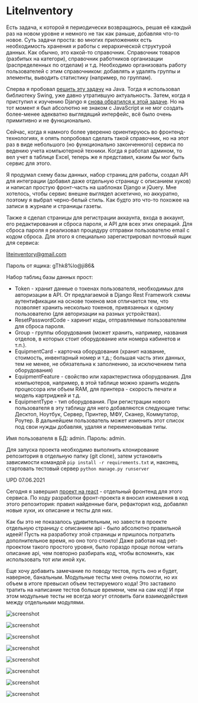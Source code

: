 # LiteInventory

Есть задача, к которой я периодически возвращаюсь, решая её каждый раз на новом уровне и немного не так как раньше, добавляя что-то новое. Суть задачи проста: во многих приложениях есть необходимость хранения и работы с иерархической структурой данных. Как обычно, это какой-то справочник. Справочник товаров (разбитых на категори), справочник работников организации (распределенных по отделам) и т.д. Необходимо организовать работу пользователей с этим справочником: добавлять и удалять группы и элементы, выводить статистику (например, по группам).

Сперва я пробовал [решить эту задачу](https://github.com/SergeyLebidko/CatalogComponent) на Java. Тогда я использовал библиотеку Swing, уже давно утратившую актуальность.
Затем, когда я приступил к изучению Django я [снова обратился к этой задаче](https://github.com/SergeyLebidko/WebCatalog). Но на тот момент я был абсолютно не знаком с JavaScript и не мог создать более-менее адекватно выглядящий интерфейс, всё было очень примитивно и не функционально.

Сейчас, когда я намного более уверенно ориентируюсь во фронтенд-технологиях, я опять попробовал сделать такой справочник, но на этот раз в виде небольшого (но функционально законченного) сервиса по ведению учета компьютерной техники. Когда я работал админом, то вел учет в таблице Excel, теперь же я представил, каким бы мог быть сервис для этого.

Я продумал схему базы данных, набор страниц для работы, создал API для интеграции (добавил даже отдельную страницу с описанием хуков) и написал простую фронт-часть на шаблонах Django и jQuery. Мне хотелось, чтобы сервис внешне выглядел аскетично, но аккуратно, поэтому я выбрал черно-белый стиль. Как будто это что-то похожее на записи в журнале и страницы газеты.

Также я сделал страницы для регистрации аккаунта, входа в аккаунт, его редактирования и сброса пароля, и API для всех этих операций. Для сброса пароля я реализовал процедуру отправки пользователю email с кодом сброса. Для этого я специально зарегистрировал почтовый ящик для сервиса:

liteinventory@gmail.com

Пароль от ящика: gThk8%lo@ji86&

Набор таблиц базы данных прост:
- Token - хранит данные о токенах пользователя, необходимых для авторизации в API. От предлагаемой в Django Rest Framework схемы аутентификации на основе токенов моя отличается тем, что позволяет хранить несколько токенов, привязанных к одному пользователю (для авторизации на разных устройствах).
- ResetPasswordCode - харинит коды, отправляемые пользователям для сброса пароля.
- Group - группы оборудования (может хранить, например, названия отделов, в которых стоит оборудование или номера кабинетов и т.п.).
- EquipmentCard - карточка оборудования (хранит название, стоимость, инвентарный номер и т.д.; большая часть этих данных, тем не менее, не обязательна к заполнению, за исключением типа оборудования)
- EquipmentFeature - свойство или характеристика оборудования. Для компьютеров, например, в этой таблице можно хранить модель процессора или объем RAM, для принтера - скорость печати и модель картриджей и т.д.
- EquipmentType - тип оборудования. При регистрации нового пользователя в эту таблицу для него добавляются следующие типы: Десктоп, Ноутбук, Сервер, Принтер, МФУ, Сканер, Коммутатор, Роутер. В дальнейшем пользователь может изменить этот список под свои нужды добавляя, удаляя и переименовывая типы.

Имя пользователя в БД: admin. Пароль: admin.

Для запуска проекта необходимо выполнить клонирование репозитория в отдельную папку (git clone), затем установить зависимости командой
```pip install -r requirements.txt``` и, наконец, стартовать тестовый сервер ```python manage.py runserver```

UPD 07.06.2021

Сегодня я завершил [проект на react](https://github.com/SergeyLebidko/lite_inventory_react) - отдельный фронтенд для этого сервиса. По ходу разработки фронт-проекта
я вносил изменения в код этого репозитория: правил найденные баги, рефакторил код, добавлял новые хуки, их описание и тесты для них.

Как бы это не показалось удивительным, но завести в проекте отдельную страницу с описанием api - было абсолютно правильной идеей! Пусть на разработку этой страницы и пришлось потратить дополнительное время, но оно того стоило! Даже работая над pet-проектом такого простого уровня, было гораздо проще потом читать описание api, чем повторно разбирать код, чтобы вспомнить, как использовать тот или иной хук.

Еще хочу добавить замечание по поводу тестов, пусть оно и будет, наверное, банальным. Модульные тесты мне очень помогли, но их объем в итоге превысил объем тестируемого кода! Это заставило тратить на написание тестов больше времени, чем на сам код! И при этом модульные тесты не всегда могут отловить баги взаимодействия между отдельными модулями.

![screenshot](screenshots/screen1.jpg)

![screenshot](screenshots/screen2.jpg)

![screenshot](screenshots/screen3.jpg)

![screenshot](screenshots/screen4.jpg)

![screenshot](screenshots/screen5.jpg)

![screenshot](screenshots/screen6.jpg)

![screenshot](screenshots/screen7.jpg)

![screenshot](screenshots/screen8.jpg)
